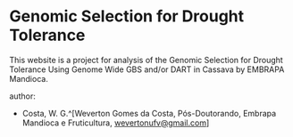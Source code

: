 # Genomic Selection for Drought Tolerance

This website is a project for analysis of the Genomic Selection for Drought Tolerance Using Genome Wide GBS and/or DART in Cassava by EMBRAPA Mandioca.

author: 
  - Costa, W. G.^[Weverton Gomes da Costa, Pós-Doutorando, Embrapa Mandioca e Fruticultura, wevertonufv@gmail.com]